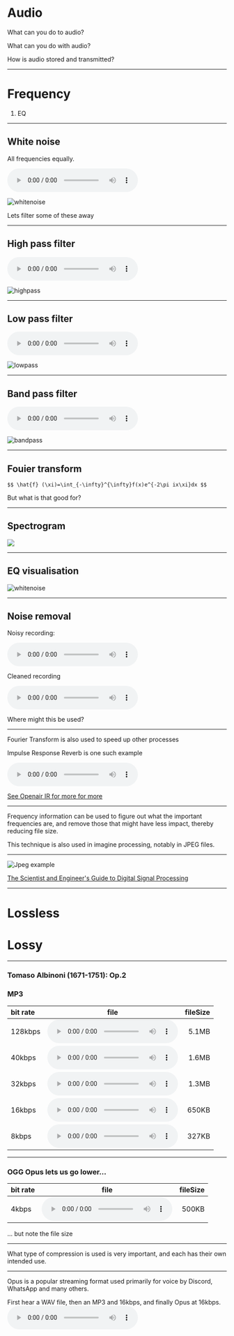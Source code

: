 # Audio 

What can you do to audio? <!-- .element: class="fragment" -->

What can you do with audio? <!-- .element: class="fragment" -->

How is audio stored and transmitted? <!-- .element: class="fragment" -->

---

# Frequency 

1. EQ

---

## White noise

All frequencies equally.

<audio controls> 
    <source src="assets/noise.wav" type="audio/wav">
</audio>

![whitenoise](assets/whitenoise.png)

Lets filter some of these away <!-- .element: class="fragment" -->

---

## High pass filter

<audio controls>
    <source src="assets/high_pass.wav" type="audio/wav">
</audio>

![highpass](assets/high_pass.png)

---

## Low pass filter

<audio controls>
    <source src="assets/low_pass.wav" type="audio/wav">
</audio>

![lowpass](assets/low_pass.png)

---

## Band pass filter

<audio controls>
    <source src="assets/band_pass.wav" type="audio/wav">
</audio>

![bandpass](assets/band_pass.png)

---

## Fouier transform

`$$ \hat{f} (\xi)=\int_{-\infty}^{\infty}f(x)e^{-2\pi ix\xi}dx $$`

But what is that good for? <!-- .element: class="fragment" -->

---

## Spectrogram

![](assets/spectrogram.webp)

---

## EQ visualisation

![whitenoise](assets/whitenoise.png)

---

## Noise removal


Noisy recording: 

<audio controls>
    <source src="assets/noisey_vox.wav" type="audio/wav">
</audio>


Cleaned recording

<audio controls> <source src="assets/cleaned_vox.wav" type="audio/wav"> </audio>

Where might this be used? <!-- .element: class="fragment" -->


---

Fourier Transform is also used to speed up other processes

Impulse Response Reverb is one such example <!-- .element: class="fragment" -->

<audio controls>
    <source src="assets/ir_reverb.wav" type="audio/wav">
</audio><!-- .element: class="fragment" -->


[See Openair IR for more for more](https://www.openair.hosted.york.ac.uk/) <!-- .element: class="fragment" -->

---

Frequency information can be used to figure out what the important frequencies are,
and remove those that might have less impact,
thereby reducing file size.

This technique is also used in imagine processing, notably in JPEG files. <!-- .element: class="fragment" -->

---

![Jpeg example](assets/jpeg_example.png) 

[The Scientist and Engineer's Guide to Digital Signal Processing](https://www.dspguide.com/ch27/6.htm)


---

# Lossless
# Lossy

---

### Tomaso Albinoni (1671-1751): Op.2
### MP3

| bit rate | file | fileSize |
| :---- | :----: | --------: |
| 128kbps | <audio controls> <source src="assets/albinoni_full.mp3" type="audio/mp3"> </audio> | 5.1MB |
| 40kbps  | <audio controls> <source src="assets/albinoni_40.mp3" type="audio/mp3"> </audio>   | 1.6MB |
| 32kbps  | <audio controls> <source src="assets/albinoni_32.mp3" type="audio/mp3"> </audio>   | 1.3MB |
| 16kbps  | <audio controls> <source src="assets/albinoni_16.mp3" type="audio/mp3"> </audio>   | 650KB |
| 8kbps   | <audio controls> <source src="assets/albinoni_8.mp3" type="audio/mp3"> </audio>    | 327KB |


---

### OGG Opus lets us go lower...

| bit rate | file | fileSize |
| :---- | :----: | --------: |
| 4kbps   | <audio controls> <source src="assets/albinoni_opus_4.opus" type="audio/mp3"> </audio>  | 500KB |


... but note the file size <!-- .element: class="fragment" -->


---

What type of compression is used is very important, and each has their own intended use.


---

Opus is a popular streaming format used primarily for voice by Discord, WhatsApp and many others.


First hear a WAV file, then an MP3 and 16kbps, and finally Opus at 16kbps. <!-- .element: class="fragment" -->
<audio controls>
    <source src="assets/Test_mp3_opus_16kbps.wav" type="audio/wav">
</audio><!-- .element: class="fragment" -->

